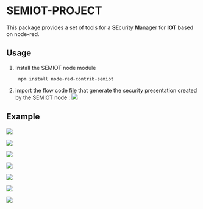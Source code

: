 
# SEMIOT-PROJECT

This package provides a set of tools for a **SE**curity **M**anager for **IOT** based on node-red.

## Usage

1. Install the SEMIOT node module

        npm install node-red-contrib-semiot
        
2. import the flow code file that generate  the security presentation created by the SEMIOT node :
     ![](https://lh3.googleusercontent.com/QheifFxBP4tXx58J-eZWliXsv6o3Ccc_rv4kctAt4GugE9FOQ20k5vbhuwSXsA7vGAHZXpaG3SM)

## Example

![](https://lh3.googleusercontent.com/Z0F6cZBjOFiw2Rc5_gkv6TfeKBMD-q6vX_i-hLeBQRlvIWTQiC-kB8X3fwRf8iJD5vGTScCSpEE)

![](https://lh3.googleusercontent.com/RFkmkmBUVc0JjVa7XMH6l1jcWqAJ0tjRJxcZU6IAb1bK3Oukh3pyWtgYMgWs6GlIhzSkwS4096I)

![](https://lh3.googleusercontent.com/X9qOm3tykNBlNg1QW4BOy8CnfLL0MbrYh20gC02ZiQjVZsAbbC_e0gvedCDk0gvKLDrnTaiKOaU)

![](https://lh3.googleusercontent.com/B_xpABoy-FrOg2OjfWF_QwIw1mLmWDgxHc7qKd_1L9nkn7Ws-4u7h3o36mRxdRxcdgVmySY8bB0)

![](https://lh3.googleusercontent.com/12OEa7wmcJAxy9YIBLVA9Srr1pdxTwgmorpzdDY4j89hXnrj4tPcVwKfJHQ0D6B2maLX-ua9mYE)

![](https://lh3.googleusercontent.com/e1eKmYMnRVzDwahqe9zU9OkQ6kU089BCB3niPqKy4cWjo9VD5vDhNGQ94VzXpjHgPurqouQBgbA)

![](https://lh3.googleusercontent.com/HkW5vOgcDoM6Yd1DQQeS64yAork8Uk7BHvn_CC9HNf1GRAETDlYqIAaWPkdLdSIwqTu1Owobdxs)
